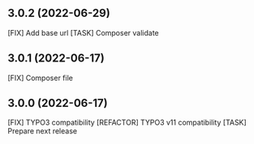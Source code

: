 ## 3.0.2 (2022-06-29)

[FIX] Add base url
[TASK] Composer validate

## 3.0.1 (2022-06-17)

[FIX] Composer file

## 3.0.0 (2022-06-17)

[FIX] TYPO3 compatibility
[REFACTOR] TYPO3 v11 compatibility
[TASK] Prepare next release
